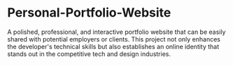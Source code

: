 # Personal-Portfolio-Website
A polished, professional, and interactive portfolio website that can be easily shared with potential employers or clients. This project not only enhances the developer's technical skills but also establishes an online identity that stands out in the competitive tech and design industries.
